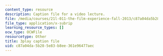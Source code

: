 ```yaml
---
content_type: resource
description: Caption file for a video lecture.
file: /media/courses/21l-011-the-film-experience-fall-2013/c87a04da5b285e83b8ee361e96477aec_xt_0iNlUQ2U.vtt
file_type: application/x-subrip
learning_resource_types: []
ocw_type: OCWFile
resourcetype: Other
title: 3play caption file
uid: c87a04da-5b28-5e83-b8ee-361e96477aec
---
```

